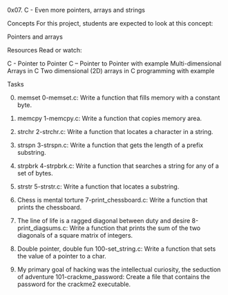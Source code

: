 0x07. C - Even more pointers, arrays and strings

Concepts
For this project, students are expected to look at this concept:

Pointers and arrays

Resources
Read or watch:

C - Pointer to Pointer
C – Pointer to Pointer with example
Multi-dimensional Arrays in C
Two dimensional (2D) arrays in C programming with example

Tasks

0. memset
0-memset.c: Write a function that fills memory with a constant byte.

1. memcpy
1-memcpy.c: Write a function that copies memory area.

2. strchr
2-strchr.c: Write a function that locates a character in a string.

3. strspn
3-strspn.c: Write a function that gets the length of a prefix substring.

4. strpbrk
4-strpbrk.c: Write a function that searches a string for any of a set of bytes.

5. strstr
5-strstr.c: Write a function that locates a substring.

6. Chess is mental torture
7-print_chessboard.c: Write a function that prints the chessboard.

7. The line of life is a ragged diagonal between duty and desire
8-print_diagsums.c: Write a function that prints the sum of the two diagonals of a square matrix of integers.

8. Double pointer, double fun
100-set_string.c: Write a function that sets the value of a pointer to a char.

9. My primary goal of hacking was the intellectual curiosity, the seduction of adventure
101-crackme_password: Create a file that contains the password for the crackme2 executable.
